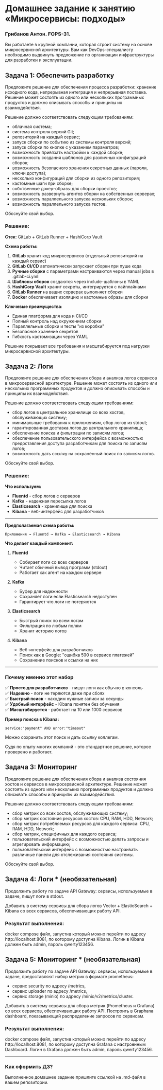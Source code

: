 # Домашнее задание к занятию «Микросервисы: подходы»

### Грибанов Антон. FOPS-31.

Вы работаете в крупной компании, которая строит систему на основе микросервисной архитектуры.
Вам как DevOps-специалисту необходимо выдвинуть предложение по организации инфраструктуры для разработки и эксплуатации.


## Задача 1: Обеспечить разработку

Предложите решение для обеспечения процесса разработки: хранение исходного кода, непрерывная интеграция и непрерывная поставка. 
Решение может состоять из одного или нескольких программных продуктов и должно описывать способы и принципы их взаимодействия.

Решение должно соответствовать следующим требованиям:
- облачная система;
- система контроля версий Git;
- репозиторий на каждый сервис;
- запуск сборки по событию из системы контроля версий;
- запуск сборки по кнопке с указанием параметров;
- возможность привязать настройки к каждой сборке;
- возможность создания шаблонов для различных конфигураций сборок;
- возможность безопасного хранения секретных данных (пароли, ключи доступа);
- несколько конфигураций для сборки из одного репозитория;
- кастомные шаги при сборке;
- собственные докер-образы для сборки проектов;
- возможность развернуть агентов сборки на собственных серверах;
- возможность параллельного запуска нескольких сборок;
- возможность параллельного запуска тестов.

Обоснуйте свой выбор.

### Решение:

**Стек:** GitLab + GitLab Runner + HashiCorp Vault

**Схема работы:**
1. **GitLab** хранит код микросервисов (отдельный репозиторий на каждый сервис)
2. **GitLab CI/CD** автоматически запускает сборки при пуше кода
3. **Ручные сборки** с параметрами настраиваются через manual jobs в .gitlab-ci.yml
4. **Шаблоны сборок** создаются через include-шаблоны в YAML
5. **HashiCorp Vault** хранит секреты, интегрируется с пайплайнами
6. **GitLab Runner** на ваших серверах выполняет сборки
7. **Docker** обеспечивает изоляцию и кастомные образы для сборки

**Ключевые преимущества:**
- Единая платформа для кода и CI/CD
- Полный контроль над окружением сборки
- Параллельные сборки и тесты "из коробки"
- Безопасное хранение секретов
- Гибкость кастомизации через YAML

Решение покрывает все требования и масштабируется под нагрузки микросервисной архитектуры.


## Задача 2: Логи

Предложите решение для обеспечения сбора и анализа логов сервисов в микросервисной архитектуре.
Решение может состоять из одного или нескольких программных продуктов и должно описывать способы и принципы их взаимодействия.

Решение должно соответствовать следующим требованиям:
- сбор логов в центральное хранилище со всех хостов, обслуживающих систему;
- минимальные требования к приложениям, сбор логов из stdout;
- гарантированная доставка логов до центрального хранилища;
- обеспечение поиска и фильтрации по записям логов;
- обеспечение пользовательского интерфейса с возможностью предоставления доступа разработчикам для поиска по записям логов;
- возможность дать ссылку на сохранённый поиск по записям логов.

Обоснуйте свой выбор.

### Решение:

**Что используем:**
- **Fluentd** - сбор логов с серверов
- **Kafka** - надежная пересылка логов
- **Elasticsearch** - хранилище для поиска
- **Kibana** - веб-интерфейс для разработчиков

---

**Предполагаемая схема работы:**
```
Приложения → Fluentd → Kafka → Elasticsearch → Kibana
```

**Что делает каждый компонент:**

1. **Fluentd**
   - Собирает логи со всех серверов
   - Читает обычный вывод программ (stdout)
   - Работает как агент на каждом сервере

2. **Kafka** 
   - Буфер для надежности
   - Сохраняет логи если Elasticsearch недоступен
   - Гарантирует что логи не потеряются

3. **Elasticsearch**
   - Быстрый поиск по всем логам
   - Фильтрация по любым полям
   - Хранит историю логов

4. **Kibana**
   - Веб-интерфейс для разработчиков
   - Поиск как в Google: "ошибка 500 в сервисе платежей"
   - Сохранение поисков и ссылки на них

---

### Почему именно этот набор

✅ **Просто для разработчиков** - пишут логи как обычно в консоль  
✅ **Надежно** - логи не теряются даже при сбоях  
✅ **Быстрый поиск** - находим нужные записи за секунды  
✅ **Удобный интерфейс** - Kibana понятен без обучения  
✅ **Масштабируется** - работает на 10 или 1000 сервисов  

**Пример поиска в Kibana:**
```
service:"payment" AND error:"timeout"
```
Можно сохранить этот поиск и дать ссылку коллегам.

Судя по опыту многих компаний - это стандартное решение, которое проверено и работает.


## Задача 3: Мониторинг

Предложите решение для обеспечения сбора и анализа состояния хостов и сервисов в микросервисной архитектуре.
Решение может состоять из одного или нескольких программных продуктов и должно описывать способы и принципы их взаимодействия.

Решение должно соответствовать следующим требованиям:
- сбор метрик со всех хостов, обслуживающих систему;
- сбор метрик состояния ресурсов хостов: CPU, RAM, HDD, Network;
- сбор метрик потребляемых ресурсов для каждого сервиса: CPU, RAM, HDD, Network;
- сбор метрик, специфичных для каждого сервиса;
- пользовательский интерфейс с возможностью делать запросы и агрегировать информацию;
- пользовательский интерфейс с возможностью настраивать различные панели для отслеживания состояния системы.

Обоснуйте свой выбор.

## Задача 4: Логи * (необязательная)

Продолжить работу по задаче API Gateway: сервисы, используемые в задаче, пишут логи в stdout. 

Добавить в систему сервисы для сбора логов Vector + ElasticSearch + Kibana со всех сервисов, обеспечивающих работу API.

### Результат выполнения: 

docker compose файл, запустив который можно перейти по адресу http://localhost:8081, по которому доступна Kibana.
Логин в Kibana должен быть admin, пароль qwerty123456.


## Задача 5: Мониторинг * (необязательная)

Продолжить работу по задаче API Gateway: сервисы, используемые в задаче, предоставляют набор метрик в формате prometheus:

- сервис security по адресу /metrics,
- сервис uploader по адресу /metrics,
- сервис storage (minio) по адресу /minio/v2/metrics/cluster.

Добавить в систему сервисы для сбора метрик (Prometheus и Grafana) со всех сервисов, обеспечивающих работу API.
Построить в Graphana dashboard, показывающий распределение запросов по сервисам.

### Результат выполнения: 

docker compose файл, запустив который можно перейти по адресу http://localhost:8081, по которому доступна Grafana с настроенным Dashboard.
Логин в Grafana должен быть admin, пароль qwerty123456.

---

### Как оформить ДЗ?

Выполненное домашнее задание пришлите ссылкой на .md-файл в вашем репозитории.
